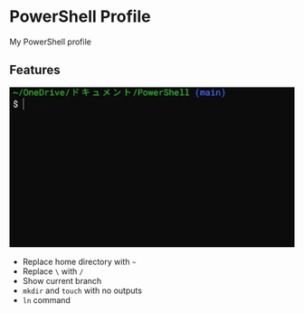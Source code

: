 # PowerShell Profile
My PowerShell profile

## Features
![sample picture](images/path-sample.webp)

* Replace home directory with `~`
* Replace `\` with `/`
* Show current branch
* `mkdir` and `touch` with no outputs
* `ln` command
